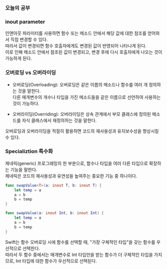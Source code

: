 ### 오늘의 공부

 ### inout parameter
 인앤아웃 파라미터를 사용하면 함수 또는 메소드 안에서 해당 값에 대한 참조를 얻어와서 직접 변경할 수 있다.<br>
 따라서 값이 변경되면 함수 호출자에게도 변경된 값이 반영되어 나타나게 된다.<br>
 이로 인해 메소드 안에서 참조된 값이 변경되고, 변경 후에 다시 호출자에게 나오는 것이 가능하게 된다.<br>

 ### 오버로딩 vs 오버라이딩
- 오버로딩(Overloading):
오버로딩은 같은 이름의 메소드나 함수를 여러 개 정의하는 것을 말한다.<br>
다른 매개변수의 개수나 타입을 가진 메소드들을 같은 이름으로 선언하여 사용하는 것이 가능하다.<br>

- 오버라이딩(Overriding):
오버라이딩은 상속 관계에서 부모 클래스에 정의된 메소드를 자식 클래스에서 재정의하는 것을 말한다.<br>

오버로딩과 오버라이딩을 적절히 활용하면 코드의 재사용성과 유지보수성을 향상시킬 수 있다.<br>

### Specializtion 특수화
제네릭(generic) 프로그래밍의 한 부분으로, 함수나 타입을 여러 다른 타입으로 확장하는 기능을 말한다.<br>
제네릭은 코드의 재사용성과 유연성을 높여주는 중요한 기능 중 하나이다.<br>
```swift
func swapValue<T>(a: inout T, b: inout T) {
    let temp = a
    a = b
    b = temp
}

func swapValue(a: inout Int, b: inout Int) {
    let temp = a
    a = b
    b = temp
}
```
Swift는 함수 오버로딩 시에 함수를 선택할 때, "가장 구체적인 타입"을 갖는 함수를 우선적으로 선택한다.<br>
따라서 두 함수 중에서는 매개변수로 Int 타입만을 받는 함수가 더 구체적인 타입을 가지므로, Int 타입에 대한 함수가 우선적으로 선택된다.<br>
